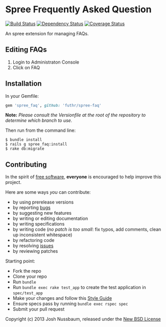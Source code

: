# Spree Frequently Asked Question

[![Build Status](https://secure.travis-ci.org/futhr/spree-faq.png?branch=master)](http://travis-ci.org/futhr/spree-faq)
[![Dependency Status](https://gemnasium.com/futhr/spree-faq.png)](https://gemnasium.com/futhr/spree-faq)
[![Coverage Status](https://coveralls.io/repos/futhr/spree-faq/badge.png?branch=master)](https://coveralls.io/r/futhr/spree-faq)

An spree extension for managing FAQs.

## Editing FAQs

1. Login to Administraton Console
2. Click on FAQ

## Installation

In your Gemfile:

```ruby
gem 'spree_faq', github: 'futhr/spree-faq'
```

**Note:** *Please consult the Versionfile at the root of the repository to determine which branch to use.*

Then run from the command line:

    $ bundle install
    $ rails g spree_faq:install
    $ rake db:migrate

## Contributing

In the spirit of [free software][1], **everyone** is encouraged to help improve this project.

Here are some ways *you* can contribute:

* by using prerelease versions
* by reporting [bugs][2]
* by suggesting new features
* by writing or editing documentation
* by writing specifications
* by writing code (*no patch is too small*: fix typos, add comments, clean up inconsistent whitespace)
* by refactoring code
* by resolving [issues][2]
* by reviewing patches

Starting point:

* Fork the repo
* Clone your repo
* Run `bundle`
* Run `bundle exec rake test_app` to create the test application in `spec/test_app`
* Make your changes and follow this [Style Guide](https://github.com/thoughtbot/guides)
* Ensure specs pass by running `bundle exec rspec spec`
* Submit your pull request

Copyright (c) 2013 Josh Nussbaum, released under the [New BSD License][3]

[1]: http://www.fsf.org/licensing/essays/free-sw.html
[2]: https://github.com/futhr/spree-faq/issues
[3]: https://github.com/futhr/spree-faq/tree/master/LICENSE

